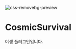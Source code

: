 ![css-removebg-preview](https://user-images.githubusercontent.com/85216166/129213343-373083d3-1aed-4e1f-9edb-f2b7ac0e6a49.png)
# CosmicSurvival
야생 플러그인입니다.
